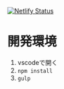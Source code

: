 [![Netlify Status](https://api.netlify.com/api/v1/badges/cc09ae21-ee29-4a64-942e-1b67ba112a9b/deploy-status)](https://app.netlify.com/sites/monthly-card/deploys)

# 開発環境

1. vscodeで開く
1. `npm install`
1. `gulp`
